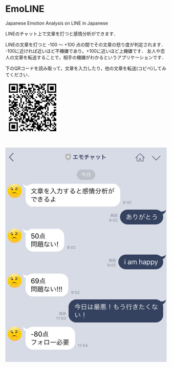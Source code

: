 # EmoLINE
Japanese Emotion Analysis on LINE in Japanese

LINEのチャット上で文章を打つと感情分析ができます．

LINEの文章を打つと -100 〜 +100 点の間でその文章の怒り度が判定されます． -100に近ければ近いほど不機嫌であり，+100に近いほど上機嫌です． 友人や恋人の文章を転送することで，相手の機嫌がわかるというアプリケーションです．



下のQRコードを読み取って，文章を入力したり，他の文章を転送(コピペ)してみてください．

![QRcode_emoLINE](./images/LINE_QR_code.png)

<br>

![screenshot_emoLINE](./images/emoline_screeshot.JPG)

